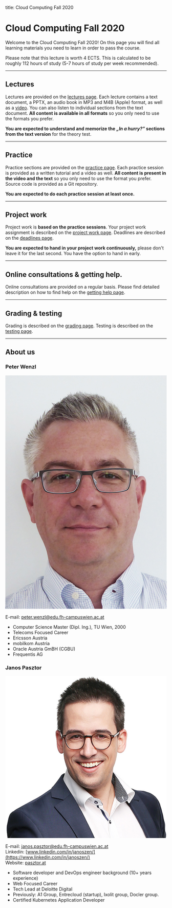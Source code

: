 title: Cloud Computing Fall 2020

<h1>Cloud Computing Fall 2020</h1>

Welcome to the Cloud Computing Fall 2020! On this page you will find all learning
materials you need to learn in order to pass the course.

Please note that this lecture is worth 4 ECTS. This is calculated to be roughly 112 hours of study
(5-7 hours of study per week recommended).

---

## Lectures

Lectures are provided on the [lectures page](/lectures). Each lecture contains a text document, a PPTX, an audio book
in MP3 and M4B (Apple) format, as well as a [video](https://www.youtube.com/channel/UC4U8FauY-SiYQJAbwDA_68g/). You can
also listen to individual sections from the text document. **All content is available in all formats** so you only need
to use the formats you prefer.

**You are expected to understand and memorize the *&bdquo;In a hurry?&rdquo;* sections from the text version** for the
theory test.

---

## Practice

Practice sections are provided on the [practice page](/practice). Each practice session is provided as a written
tutorial and a video as well. **All content is present in the video and the text** so you only need to use the format
you prefer. Source code is provided as a Git repository.
 
**You are expected to do each practice session at least once.**

---

## Project work

Project work is **based on the practice sessions**. Your project work assignment is described on the
[project work page](/projectwork). Deadlines are described on the [deadlines page](/deadlines).

**You are expected to hand in your project work continuously,** please don't leave it for the last second. You have
the option to hand in early.

---

## Online consultations & getting help.

Online consultations are provided on a regular basis. Please find detailed description on how to find help on the
[getting help page](/help).

---

## Grading & testing

Grading is described on the [grading page](/grading). Testing is described on the [testing page](/testing).

---

## About us

### Peter Wenzl

<aside>
<img src="peter-wenzl.jpg" alt="A photo of Peter Wenzl, a middle aged man with short gray hair and square glasses." />
</aside>

E-mail: [peter.wenzl@edu.fh-campuswien.ac.at](mailto:peter.wenzl@edu.fh-campuswien.ac.at)

- Computer Science Master (Dipl. Ing.), TU Wien, 2000
- Telecoms Focused Career
- Ericsson Austria
- mobilkom Austria
- Oracle Austria GmBH (CGBU)
- Frequentis AG

### Janos Pasztor

<aside>
<img src="janos-pasztor.jpg" alt="A photo of Janos Pasztor, a man in his thirties with short, dark brown hair and round glasses." />
</aside>

E-mail: [janos.pasztor@edu.fh-campuswien.ac.at](mailto:janos.pasztor@edu.fh-campuswien.ac.at) <br />
Linkedin: [www.linkedin.com/in/janoszen/](https://www.linkedin.com/in/janoszen/) <br />
Website: [pasztor.at](https://pasztor.at)

- Software developer and DevOps engineer background (10+ years experience)
- Web Focused Career
- Tech Lead at Deloitte Digital
- Previously: A1 Group, Entrecloud (startup), Ixolit group, Docler group.
- Certified Kubernetes Application Developer
